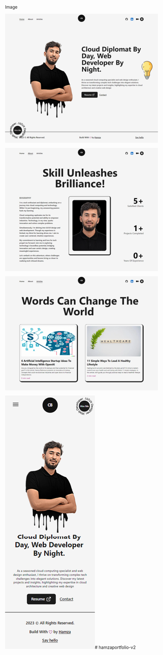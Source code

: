 Image


![Alt text](<website images/home1.png>)


![Alt text](<website images/about.png>)


![Alt text](<website images/article.png>)


![Alt text](<website images/phone.png>)# hamzaportfolio-v2
